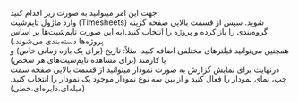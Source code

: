 <p>جهت این امر میتوانید به صورت زیر اقدام کنید:&nbsp;<br>وارد ماژول تایم‌شیت (Timesheets) شوید. سپس از قسمت بالایی صفحه گزینه گروه‌بندی را باز کرده و پروژه را انتخاب کنید.(به این صورت تایم‌شیت‌ها بر اساس پروژه‌ها دسته‌بندی می‌شوند.)<br>همچنین می‌توانید فیلترهای مختلفی اضافه کنید، مثلاً: تاریخ (برای یک بازه زمانی خاص) و یا کارمند (برای مشاهده تایم‌شیت‌های هر شخص)<br>درنهایت برای نمایش گزارش به صورت نمودار میتوانید از قسمت بالایی صفحه سمت چپ، نمای نمودار را فعال کنید و از بین سه نوع نمودار موجود یک نمودار را انتخاب کنید. (میله‌ای،دایره‌ای،خطی)</p>
